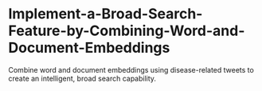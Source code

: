 # Implement-a-Broad-Search-Feature-by-Combining-Word-and-Document-Embeddings
Combine word and document embeddings using disease-related tweets to create an intelligent, broad search capability.
